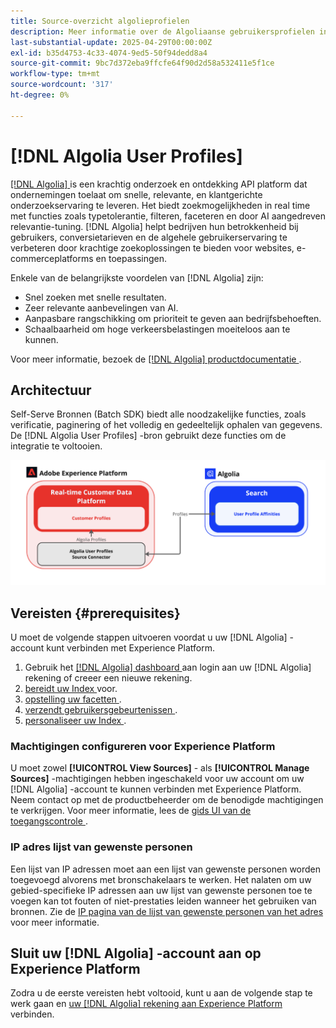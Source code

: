 ```yaml
---
title: Source-overzicht algolieprofielen
description: Meer informatie over de Algoliaanse gebruikersprofielen in de Adobe Experience Platform
last-substantial-update: 2025-04-29T00:00:00Z
exl-id: b35d4753-4c33-4074-9ed5-50f94dedd8a4
source-git-commit: 9bc7d372eba9ffcfe64f90d2d58a532411e5f1ce
workflow-type: tm+mt
source-wordcount: '317'
ht-degree: 0%

---
```


# [!DNL Algolia User Profiles]

[[!DNL Algolia] ](https://www.algolia.com/) is een krachtig onderzoek en ontdekking API platform dat ondernemingen toelaat om snelle, relevante, en klantgerichte onderzoekservaring te leveren. Het biedt zoekmogelijkheden in real time met functies zoals typetolerantie, filteren, faceteren en door AI aangedreven relevantie-tuning. [!DNL Algolia] helpt bedrijven hun betrokkenheid bij gebruikers, conversietarieven en de algehele gebruikerservaring te verbeteren door krachtige zoekoplossingen te bieden voor websites, e-commerceplatforms en toepassingen.

Enkele van de belangrijkste voordelen van [!DNL Algolia] zijn:

* Snel zoeken met snelle resultaten.
* Zeer relevante aanbevelingen van AI.
* Aanpasbare rangschikking om prioriteit te geven aan bedrijfsbehoeften.
* Schaalbaarheid om hoge verkeersbelastingen moeiteloos aan te kunnen.

Voor meer informatie, bezoek de [[!DNL Algolia]  productdocumentatie ](https://resources.algolia.com/).

## Architectuur

Self-Serve Bronnen (Batch SDK) biedt alle noodzakelijke functies, zoals verificatie, paginering of het volledig en gedeeltelijk ophalen van gegevens. De [!DNL Algolia User Profiles] -bron gebruikt deze functies om de integratie te voltooien.

![ Architectuur van de Integratie van Algolië &amp; van Experience Platform ](../../images/tutorials/create/algolia/user-profiles/algolia-aep-user-profiles-arch.png)

## Vereisten {#prerequisites}

U moet de volgende stappen uitvoeren voordat u uw [!DNL Algolia] -account kunt verbinden met Experience Platform.

1. Gebruik het [[!DNL Algolia]  dashboard ](https://dashboard.algolia.com/users/sign_up) aan login aan uw [!DNL Algolia] rekening of creeer een nieuwe rekening.
2. [ bereidt uw Index ](https://www.algolia.com/doc/guides/sending-and-managing-data/prepare-your-data/in-depth/prepare-data-in-depth/) voor.
3. [ opstelling uw facetten ](https://www.algolia.com/doc/guides/managing-results/refine-results/faceting/).
4. [ verzendt gebruikersgebeurtenissen ](https://www.algolia.com/doc/guides/sending-events/getting-started/).
5. [ personaliseer uw Index ](https://www.algolia.com/doc/guides/personalization/advanced-personalization/configure/setup/indices/).

### Machtigingen configureren voor Experience Platform

U moet zowel **[!UICONTROL View Sources]** - als **[!UICONTROL Manage Sources]** -machtigingen hebben ingeschakeld voor uw account om uw [!DNL Algolia] -account te kunnen verbinden met Experience Platform. Neem contact op met de productbeheerder om de benodigde machtigingen te verkrijgen. Voor meer informatie, lees de [ gids UI van de toegangscontrole ](../../../access-control/abac/ui/permissions.md).

### IP adres lijst van gewenste personen

Een lijst van IP adressen moet aan een lijst van gewenste personen worden toegevoegd alvorens met bronschakelaars te werken. Het nalaten om uw gebied-specifieke IP adressen aan uw lijst van gewenste personen toe te voegen kan tot fouten of niet-prestaties leiden wanneer het gebruiken van bronnen. Zie de [ IP pagina van de lijst van gewenste personen van het adres ](../../ip-address-allow-list.md) voor meer informatie.

## Sluit uw [!DNL Algolia] -account aan op Experience Platform

Zodra u de eerste vereisten hebt voltooid, kunt u aan de volgende stap te werk gaan en [ uw  [!DNL Algolia]  rekening aan Experience Platform ](../../tutorials/ui/create/data-partners/algolia-user-profiles.md) verbinden.
